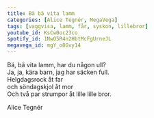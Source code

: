 ```yaml
---
title: Bä bä vita lamm
categories: [Alice Tegnér, MegaVega]
tags: [vaggvisa, lamm, får, syskon, lillebror]
youtube_id: KsCw0oc23co
spotify_id: 1NwO5R4n2HbtMcFgUrneJL
megavega_id: mgY_o8Gvy14
---
```


Bä, bä vita lamm, har du någon ull?  
Ja, ja, kära barn, jag har säcken full.  
Helgdagsrock åt far  
och söndagskjol åt mor  
Och två par strumpor åt lille lille bror.


Alice Tegnér
